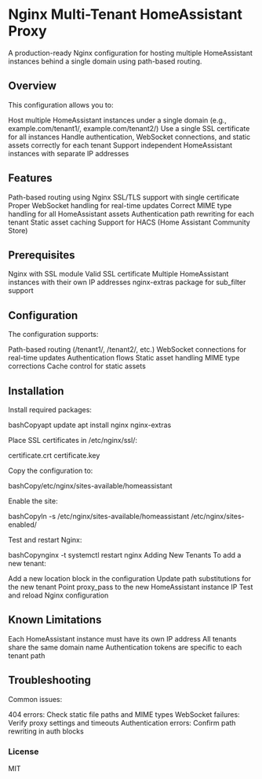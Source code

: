 # Nginx Multi-Tenant HomeAssistant Proxy

A production-ready Nginx configuration for hosting multiple HomeAssistant instances behind a single domain using path-based routing.
  
## Overview
This configuration allows you to:

Host multiple HomeAssistant instances under a single domain (e.g., example.com/tenant1/, example.com/tenant2/)
Use a single SSL certificate for all instances
Handle authentication, WebSocket connections, and static assets correctly for each tenant
Support independent HomeAssistant instances with separate IP addresses

## Features

Path-based routing using Nginx
SSL/TLS support with single certificate
Proper WebSocket handling for real-time updates
Correct MIME type handling for all HomeAssistant assets
Authentication path rewriting for each tenant
Static asset caching
Support for HACS (Home Assistant Community Store)

## Prerequisites

Nginx with SSL module
Valid SSL certificate
Multiple HomeAssistant instances with their own IP addresses
nginx-extras package for sub_filter support

## Configuration
The configuration supports:

Path-based routing (/tenant1/, /tenant2/, etc.)
WebSocket connections for real-time updates
Authentication flows
Static asset handling
MIME type corrections
Cache control for static assets

## Installation

Install required packages:

bashCopyapt update
apt install nginx nginx-extras

Place SSL certificates in /etc/nginx/ssl/:


certificate.crt
certificate.key


Copy the configuration to:

bashCopy/etc/nginx/sites-available/homeassistant

Enable the site:

bashCopyln -s /etc/nginx/sites-available/homeassistant /etc/nginx/sites-enabled/

Test and restart Nginx:

bashCopynginx -t
systemctl restart nginx
Adding New Tenants
To add a new tenant:

Add a new location block in the configuration
Update path substitutions for the new tenant
Point proxy_pass to the new HomeAssistant instance IP
Test and reload Nginx configuration

## Known Limitations

Each HomeAssistant instance must have its own IP address
All tenants share the same domain name
Authentication tokens are specific to each tenant path

## Troubleshooting
Common issues:

404 errors: Check static file paths and MIME types
WebSocket failures: Verify proxy settings and timeouts
Authentication errors: Confirm path rewriting in auth blocks

### License
MIT